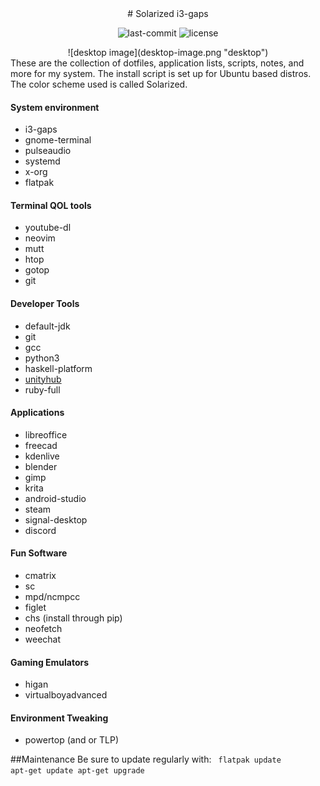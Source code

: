 <div id="header" style="text-align:center">
# Solarized i3-gaps
<p>
<img alt="last-commit" src="https://img.shields.io/github/last-commit/kinnaman/dotfiles">
<img alt="license" src="https://img.shields.io/github/license/kinnaman/dotfiles">
</p>
![desktop image](desktop-image.png "desktop")
</div>
These are the collection of dotfiles, application lists, scripts, notes, and more for my system. The install script is set up for Ubuntu based distros. The color scheme used is called Solarized.

#### System environment
- i3-gaps
- gnome-terminal
- pulseaudio
- systemd
- x-org
- flatpak

#### Terminal QOL tools
- youtube-dl
- neovim
- mutt
- htop
- gotop
- git

#### Developer Tools
- default-jdk
- git
- gcc
- python3
- haskell-platform
- [unityhub](https://docs.unity3d.com/hub/manual/InstallHub.html#install-hub-linux)
- ruby-full

#### Applications
- libreoffice
- freecad
- kdenlive
- blender
- gimp
- krita
- android-studio
- steam
- signal-desktop
- discord

#### Fun Software
- cmatrix
- sc
- mpd/ncmpcc
- figlet
- chs (install through pip) 
- neofetch
- weechat


#### Gaming Emulators
- higan
- virtualboyadvanced

#### Environment Tweaking
- powertop (and or TLP)

##Maintenance
Be sure to update regularly with:
<code>
flatpak update
apt-get update
apt-get upgrade
</code>
